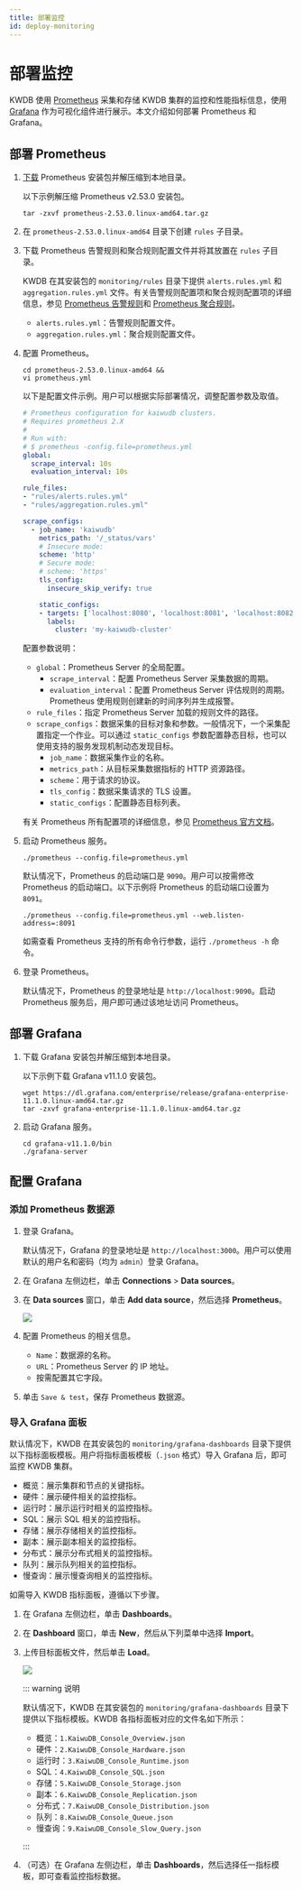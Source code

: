 ```yaml
---
title: 部署监控
id: deploy-monitoring
---
```


# 部署监控

KWDB 使用 [Prometheus](https://prometheus.io/) 采集和存储 KWDB 集群的监控和性能指标信息，使用 [Grafana](https://grafana.com/grafana) 作为可视化组件进行展示。本文介绍如何部署 Prometheus 和 Grafana。

## 部署 Prometheus

1. [下载](https://prometheus.io/download/) Prometheus 安装包并解压缩到本地目录。

    以下示例解压缩 Prometheus v2.53.0 安装包。

    ```shell
    tar -zxvf prometheus-2.53.0.linux-amd64.tar.gz
    ```

2. 在 `prometheus-2.53.0.linux-amd64` 目录下创建 `rules` 子目录。
3. 下载 Prometheus 告警规则和聚合规则配置文件并将其放置在 `rules` 子目录。

    KWDB 在其安装包的 `monitoring/rules` 目录下提供 `alerts.rules.yml` 和 `aggregation.rules.yml` 文件。有关告警规则配置项和聚合规则配置项的详细信息，参见 [Prometheus 告警规则](https://prometheus.io/docs/prometheus/latest/configuration/alerting_rules/)和 [Prometheus 聚合规则](https://prometheus.io/docs/practices/rules/#aggregation)。

    - `alerts.rules.yml`：告警规则配置文件。
    - `aggregation.rules.yml`：聚合规则配置文件。

4. 配置 Prometheus。

    ```shell
    cd prometheus-2.53.0.linux-amd64 &&
    vi prometheus.yml
    ```

    以下是配置文件示例。用户可以根据实际部署情况，调整配置参数及取值。

    ```yaml
    # Prometheus configuration for kaiwudb clusters.
    # Requires prometheus 2.X
    #
    # Run with:
    # $ prometheus -config.file=prometheus.yml
    global:
      scrape_interval: 10s
      evaluation_interval: 10s

    rule_files:
    - "rules/alerts.rules.yml"
    - "rules/aggregation.rules.yml"

    scrape_configs:
      - job_name: 'kaiwudb'
        metrics_path: '/_status/vars'
        # Insecure mode:
        scheme: 'http'
        # Secure mode:
        # scheme: 'https'
        tls_config:
          insecure_skip_verify: true

        static_configs:
        - targets: ['localhost:8080', 'localhost:8081', 'localhost:8082']
          labels:
            cluster: 'my-kaiwudb-cluster'
    ```

    配置参数说明：

    - `global`：Prometheus Server 的全局配置。
      - `scrape_interval`：配置 Prometheus Server 采集数据的周期。
      - `evaluation_interval`：配置 Prometheus Server 评估规则的周期。Prometheus 使用规则创建新的时间序列并生成报警。
    - `rule_files`：指定 Prometheus Server 加载的规则文件的路径。
    - `scrape_configs`：数据采集的目标对象和参数。一般情况下，一个采集配置指定一个作业。可以通过 `static_configs` 参数配置静态目标，也可以使用支持的服务发现机制动态发现目标。
      - `job_name`：数据采集作业的名称。
      - `metrics_path`：从目标采集数据指标的 HTTP 资源路径。
      - `scheme`：用于请求的协议。
      - `tls_config`：数据采集请求的 TLS 设置。
      - `static_configs`：配置静态目标列表。

    有关 Prometheus 所有配置项的详细信息，参见 [Prometheus 官方文档](https://prometheus.io/docs/prometheus/latest/configuration/configuration/)。

5. 启动 Prometheus 服务。

    ```shell
    ./prometheus --config.file=prometheus.yml
    ```

    默认情况下，Prometheus 的启动端口是 `9090`。用户可以按需修改 Prometheus 的启动端口。以下示例将 Prometheus 的启动端口设置为 `8091`。

    ```shell
    ./prometheus --config.file=prometheus.yml --web.listen-address=:8091
    ```

    如需查看 Prometheus 支持的所有命令行参数，运行 `./prometheus -h` 命令。

6. 登录 Prometheus。

    默认情况下，Prometheus 的登录地址是 `http://localhost:9090`。启动 Prometheus 服务后，用户即可通过该地址访问 Prometheus。

## 部署 Grafana

1. 下载 Grafana 安装包并解压缩到本地目录。

    以下示例下载 Grafana v11.1.0 安装包。

    ```shell
    wget https://dl.grafana.com/enterprise/release/grafana-enterprise-11.1.0.linux-amd64.tar.gz
    tar -zxvf grafana-enterprise-11.1.0.linux-amd64.tar.gz
    ```

2. 启动 Grafana 服务。

    ```shell
    cd grafana-v11.1.0/bin
    ./grafana-server
    ```

## 配置 Grafana

### 添加 Prometheus 数据源

1. 登录 Grafana。

    默认情况下，Grafana 的登录地址是 `http://localhost:3000`。用户可以使用默认的用户名和密码（均为 `admin`）登录 Grafana。

2. 在 Grafana 左侧边栏，单击 **Connections** > **Data sources**。
3. 在 **Data sources** 窗口，单击 **Add data source**，然后选择 **Prometheus**。

    ![](../../static/db-operation/add-prometheus-data-source.png)

4. 配置 Prometheus 的相关信息。

    - `Name`：数据源的名称。
    - `URL`：Prometheus Server 的 IP 地址。
    - 按需配置其它字段。

5. 单击 `Save & test`，保存 Prometheus 数据源。

### 导入 Grafana 面板

默认情况下，KWDB 在其安装包的 `monitoring/grafana-dashboards` 目录下提供以下指标面板模板。用户将指标面板模板（`.json` 格式）导入 Grafana 后，即可监控 KWDB 集群。

- 概览：展示集群和节点的关键指标。
- 硬件：展示硬件相关的监控指标。
- 运行时：展示运行时相关的监控指标。
- SQL：展示 SQL 相关的监控指标。
- 存储：展示存储相关的监控指标。
- 副本：展示副本相关的监控指标。
- 分布式：展示分布式相关的监控指标。
- 队列：展示队列相关的监控指标。
- 慢查询：展示慢查询相关的监控指标。

如需导入 KWDB 指标面板，遵循以下步骤。

1. 在 Grafana 左侧边栏，单击 **Dashboards**。
2. 在 **Dashboard** 窗口，单击 **New**，然后从下列菜单中选择 **Import**。
3. 上传目标面板文件，然后单击 **Load**。

    ![](../../static/db-operation/load-dashboards.png)

    ::: warning 说明

    默认情况下，KWDB 在其安装包的 `monitoring/grafana-dashboards` 目录下提供以下指标模板。KWDB 各指标面板对应的文件名如下所示：

    - 概览：`1.KaiwuDB_Console_Overview.json`
    - 硬件：`2.KaiwuDB_Console_Hardware.json`
    - 运行时：`3.KaiwuDB_Console_Runtime.json`
    - SQL：`4.KaiwuDB_Console_SQL.json`
    - 存储：`5.KaiwuDB_Console_Storage.json`
    - 副本：`6.KaiwuDB_Console_Replication.json`
    - 分布式：`7.KaiwuDB_Console_Distribution.json`
    - 队列：`8.KaiwuDB_Console_Queue.json`
    - 慢查询：`9.KaiwuDB_Console_Slow_Query.json`

    :::

4. （可选）在 Grafana 左侧边栏，单击 **Dashboards**，然后选择任一指标模板，即可查看监控指标数据。
